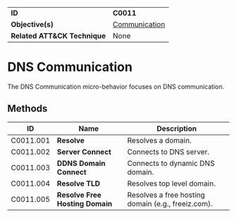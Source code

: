|||
|---------|------------------------|
|**ID**|**C0011**|
|**Objective(s)**|[Communication](https://github.com/MBCProject/mbc-beta/tree/master/micro-behaviors/communication)|
|**Related ATT&CK Technique**|None|


DNS Communication
=================
The DNS Communication micro-behavior focuses on DNS communication. 

Methods
-------
|ID|Name|Description|
|-----------------------------|--------|-----------------------------|
|C0011.001|**Resolve**|Resolves a domain.| 
|C0011.002|**Server Connect**|Connects to DNS server.|
|C0011.003|**DDNS Domain Connect**|Connects to dynamic DNS domain.|
|C0011.004|**Resolve TLD**|Resolves top level domain.|
|C0011.005|**Resolve Free Hosting Domain**|Resolves a free hosting domain (e.g., freeiz.com).|

